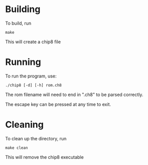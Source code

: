 # Building
To build, run

```
make
```

This will create a chip8 file

# Running

To run the program, use:

```
./chip8 [-d] [-h] rom.ch8
```

The rom filename will need to end in ".ch8" to be parsed correctly.

The escape key can be pressed at any time to exit.

# Cleaning

To clean up the directory, run

```
make clean
```

This will remove the chip8 executable

